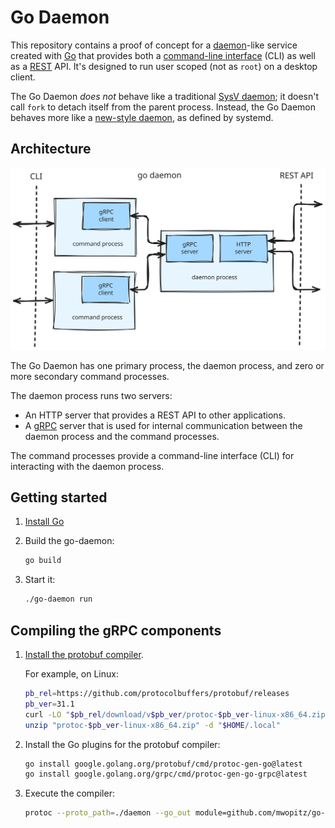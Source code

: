 # Go Daemon

This repository contains a proof of concept for a [daemon][daemon]-like service
created with [Go][go] that provides both a [command-line interface][cli] (CLI)
as well as a [REST][rest] API. It's designed to run user scoped (not as `root`)
on a desktop client.

The Go Daemon *does not* behave like a traditional [SysV daemon][sysv-daemon];
it doesn't call `fork` to detach itself from the parent process. Instead, the
Go Daemon behaves more like a [new-style daemon][systemd-daemon], as defined by
systemd.

[cli]: https://en.wikipedia.org/wiki/Command-line_interface
[daemon]: https://en.wikipedia.org/wiki/Daemon_(computing)
[go]: https://go.dev/
[rest]: https://en.wikipedia.org/wiki/REST
[sysv-daemon]: https://www.freedesktop.org/software/systemd/man/latest/daemon.html#New-Style%20Daemons
[systemd-daemon]: https://www.freedesktop.org/software/systemd/man/latest/daemon.html#New-Style%20Daemons

## Architecture

![Architecture diagram](docs/architecure.svg)

The Go Daemon has one primary process, the daemon process, and zero or more
secondary command processes.

The daemon process runs two servers:

* An HTTP server that provides a REST API to other applications.
* A [gRPC](https://grpc.io/) server that is used for internal communication
  between the daemon process and the command processes.

The command processes provide a command-line interface (CLI) for interacting
with the daemon process.

## Getting started

1.  [Install Go](https://go.dev/doc/install)
1.  Build the go-daemon:
    
    ```sh
    go build
    ```
1.  Start it:
    
    ```sh
    ./go-daemon run
    ```

## Compiling the gRPC components

1.  [Install the protobuf compiler](https://protobuf.dev/installation/).
    
    For example, on Linux:
    
    ```sh
    pb_rel=https://github.com/protocolbuffers/protobuf/releases
    pb_ver=31.1
    curl -LO "$pb_rel/download/v$pb_ver/protoc-$pb_ver-linux-x86_64.zip"
    unzip "protoc-$pb_ver-linux-x86_64.zip" -d "$HOME/.local"
    ```
1.  Install the Go plugins for the protobuf compiler:
    
    ```sh
    go install google.golang.org/protobuf/cmd/protoc-gen-go@latest
    go install google.golang.org/grpc/cmd/protoc-gen-go-grpc@latest
    ```
1.  Execute the compiler:
    
    ```sh
    protoc --proto_path=./daemon --go_out module=github.com/mwopitz/go-daemon:. --go-grpc_out module=github.com/mwopitz/go-daemon:. ./daemon/*.proto
    ```
